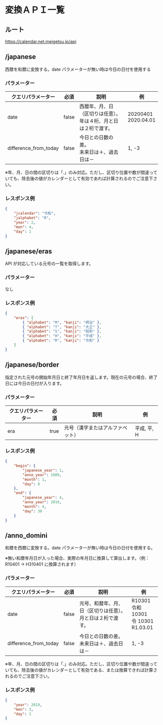 # 変換ＡＰＩ一覧

## ルート

https://calendar.net.meigetsu.jp/api

## /japanese

西暦を和暦に変換する。date パラメーターが無い時は今日の日付を使用する

### パラメーター

| クエリパラメーター    | 必須  | 説明                                                               | 例                     |
| --------------------- | ----- | ------------------------------------------------------------------ | ---------------------- |
| date                  | false | 西暦年、月、日（区切りは任意）。<br>年は４桁、月と日は２桁で渡す。 | 20200401<br>2020.04.01 |
| difference_from_today | false | 今日との日数の差。<br>未来日は＋、過去日は－                       | 1, -3                  |

※年、月、日の間の区切りは「.」のみ対応。ただし、区切り位置や数が間違っていても、除去後の値がカレンダーとして有効であれば計算されるのでご注意下さい。

### レスポンス例

```json
{
    "jcalendar": "令和",
    "jalphabet": "R",
    "year": 2,
    "mon": 4,
    "day": 1
}
```

## /japanese/eras

API が対応している元号の一覧を取得します。

### パラメーター

なし

### レスポンス例

```json
{
    "eras": [
        { "alphabet": "M", "kanji": "明治" },
        { "alphabet": "T", "kanji": "大正" },
        { "alphabet": "S", "kanji": "昭和" },
        { "alphabet": "H", "kanji": "平成" },
        { "alphabet": "R", "kanji": "令和" }
    ]
}
```

## /japanese/border

指定された元号の開始年月日と終了年月日を返します。現在の元号の場合、終了日には今日の日付が入ります。

### パラメーター

| クエリパラメーター | 必須 | 説明                             | 例          |
| ------------------ | ---- | -------------------------------- | ----------- |
| era                | true | 元号（漢字またはアルファベット） | 平成, 平, H |

### レスポンス例

```json
{
    "begin": {
        "japanese_year": 1,
        "anno_year": 1989,
        "month": 1,
        "day": 8
    },
    "end": {
        "japanese_year": 4,
        "anno_year": 2019,
        "month": 4,
        "day": 30
    }
}
```

## /anno_domini

和暦を西暦に変換する。date パラメーターが無い時は今日の日付を使用する。

※無い和暦年月日が入った場合、実際の年月日に換算して算出します。（例：R10401 -> H310401 に換算されます）

### パラメーター

| クエリパラメーター    | 必須  | 説明                                                           | 例                                           |
| --------------------- | ----- | -------------------------------------------------------------- | -------------------------------------------- |
| date                  | false | 元号、和暦年、月、日（区切りは任意）。<br>月と日は２桁で渡す。 | R10301<br>令和 10301<br>令 10301<br>R1.03.01 |
| difference_from_today | false | 今日との日数の差。<br>未来日は＋、過去日は－                   | 1, -3                                        |

※年、月、日の間の区切りは「.」のみ対応。ただし、区切り位置や数が間違っていても、除去後の値がカレンダーとして有効である、または換算できれば計算されるのでご注意下さい。

### レスポンス例

```json
{
    "year": 2019,
    "mon": 3,
    "day": 1
}
```
